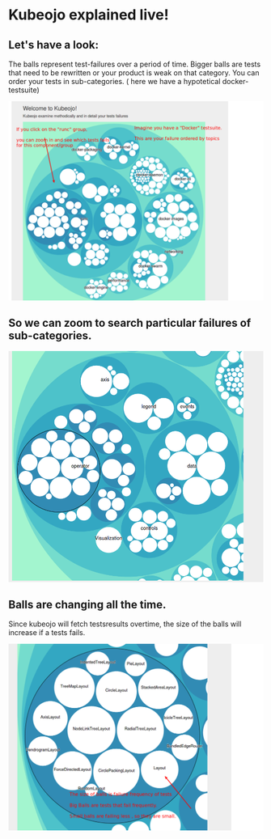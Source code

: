 # Kubeojo explained live!

## Let's have a look:

The balls represent test-failures over a period of time. 
Bigger balls are tests that need to be rewritten or your product is weak on that category.
You can order your tests in sub-categories. ( here we have a hypotetical docker-testsuite)

![global](global.png)

## So we can zoom to search particular failures of sub-categories.

![zoom1](zoom1.png)

## Balls are changing all the time.

Since kubeojo will fetch testsresults overtime, the size of the balls will increase if a tests fails.

![zoom2l](zoom2.png)
